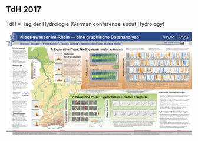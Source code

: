 ## TdH 2017

TdH = Tag der Hydrologie (German conference about Hydrology)


![Poster](TDH2017_Stoelzle_et_al.png)
